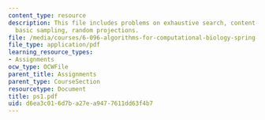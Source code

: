 ```yaml
---
content_type: resource
description: This file includes problems on exhaustive search, content-based addressing,
  basic sampling, random projections.
file: /media/courses/6-096-algorithms-for-computational-biology-spring-2005/d6ea3c016d7ba27ea9477611dd63f4b7_ps1.pdf
file_type: application/pdf
learning_resource_types:
- Assignments
ocw_type: OCWFile
parent_title: Assignments
parent_type: CourseSection
resourcetype: Document
title: ps1.pdf
uid: d6ea3c01-6d7b-a27e-a947-7611dd63f4b7
---
```

